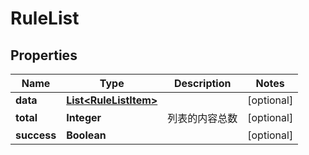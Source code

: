 

# RuleList

## Properties

Name | Type | Description | Notes
------------ | ------------- | ------------- | -------------
**data** | [**List&lt;RuleListItem&gt;**](RuleListItem.md) |  |  [optional]
**total** | **Integer** | 列表的内容总数 |  [optional]
**success** | **Boolean** |  |  [optional]



